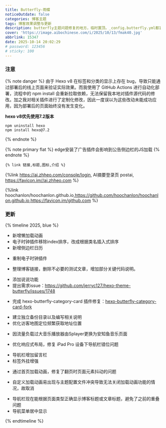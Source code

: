 ```yaml
---
title: Butterfly-雨蝶
noticeOutdate: false
categories: 博客主题
tags: 博客效果调整与更新
description: butterfly主题问题修复的地方，临时置顶。_config.butterfly.yml都1k多代码行了，这也太长了...
cover: 'https://image.aibochinese.com/i/2025/10/13/fmak40.jpg'
abbrlink: 15347
date: 2025-10-14 20:02:29
# password: 123456
# sticky: 100
---
```


### 注意

{% note danger %}
由于 Hexo v8 在标签和分类的显示上存在 bug，导致只能通过部署后的线上页面来验证实际效果。而我使用了 GitHub Actions 进行自动化部署，流程中的 npm install 会重新拉取依赖，无法保留我本地对插件源代码的修改。加之我对相关插件进行了定制化修改，因此一度误以为这些改动未能成功应用，因为部署后的页面始终没有发生变化。

**hexo v8优先使用7.2版本**

```shell
npm uninstall hexo
npm install hexo@7.2
```
{% endnote %}

{% note primary flat %}
edge安装了广告插件会影响到公告侧边栏的JS加载
{% endnote %}

`{% link 链接,标题,图标,介绍 %}`

{%link https://ai.zhheo.com/console/login, AI摘要登录页 postai, https://favicon.im//ai.zhheo.com %}

{%link hoochanlon/hoochanlon.github.io,https://github.com/hoochanlon/hoochanlon.github.io,https://favicon.im/github.com %}


### 更新

{% timeline 2025, blue %}
<!-- timeline 10.21 -->
* 新增懒加载动画
* 电子时钟插件移除index排序，改成根据类名插入式排序
* 新增侧边栏日历
<!-- endtimeline -->
<!-- timeline 10.20 -->
* 重制电子时钟插件
<!-- endtimeline -->
<!-- timeline 10.20 -->
* 整理博客链接，删除不必要的测试文章，增加部分关键代码说明。
<!-- endtimeline -->
<!-- timeline 10.19 -->
* 添加说说功能
* 提出需求issue：https://github.com/jerryc127/hexo-theme-butterfly/issues/1748
<!-- endtimeline -->
<!-- timeline 10.18 -->
* 完成 hexo-butterfly-category-card 插件修复：[hexo-butterfly-category-card-fork](https://github.com/hoochanlon/hexo-butterfly-category-card-fork)
<!-- endtimeline -->
<!-- timeline 10.15 -->
* 建立独立备份目录以及编写相关说明
* 优化访客地图定位频繁获取地址位置
<!-- endtimeline -->
<!-- timeline 10.16 -->
* 因流量负载过大音乐播放器由Splayer更换为安知鱼音乐页面
<!-- endtimeline -->
<!-- timeline 10.13 -->
* 优化响应式布局，修复 iPad Pro 设备下导航栏错位问题
<!-- endtimeline -->
<!-- timeline 10.11 -->
* 导航栏增加留言栏
* 标签外挂增强
<!-- endtimeline -->
<!-- timeline 10.10 -->
* 通过首页加载动画，修复了翻页时页面元素抖动的问题
<!-- endtimeline -->
<!-- timeline 10.9 -->
* 自定义加载动画易出现与主题配置文件冲突导致无法关闭加载动画功能的情况，故取消
<!-- endtimeline -->
<!-- timeline 10.8 -->
* 导航栏现在能根据页面类型正确显示博客标题或文章标题，避免了之前的重叠问题
* 导航菜单居中显示
<!-- endtimeline -->
{% endtimeline %}











